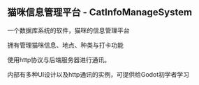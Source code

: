 ## 猫咪信息管理平台 - CatInfoManageSystem

一个数据库系统的软件，猫咪的信息管理平台

拥有管理猫咪信息、地点、种类与打卡功能

使用http协议与后端服务器进行通讯。

内部有多种UI设计以及http通讯的实例，可提供给Godot初学者学习
